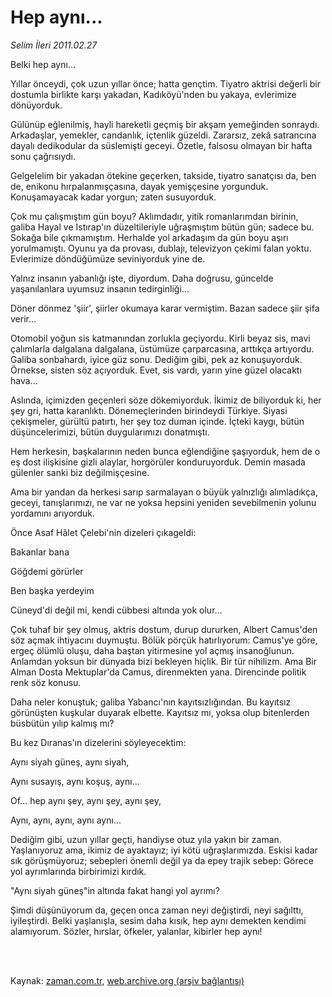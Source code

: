 # Hep aynı...

*Selim İleri 2011.02.27*

<td class="columnist-detail">
<p>Belki hep aynı...<p>Yıllar önceydi, çok uzun yıllar önce; hatta gençtim. Tiyatro aktrisi değerli bir dostumla birlikte karşı yakadan, Kadıköyü'nden bu yakaya, evlerimize dönüyorduk.</p>
<p>
<div id="haberMetinDiv">
<p> Gülünüp eğlenilmiş, hayli hareketli geçmiş bir akşam yemeğinden sonraydı. Arkadaşlar, yemekler, candanlık, içtenlik güzeldi. Zararsız, zekâ satrancına dayalı dedikodular da süslemişti geceyi. Özetle, falsosu olmayan bir hafta sonu çağrısıydı.
<p> Gelgelelim bir yakadan ötekine geçerken, takside, tiyatro sanatçısı da, ben de, enikonu hırpalanmışçasına, dayak yemişçesine yorgunduk. Konuşamayacak kadar yorgun; zaten susuyorduk.
<p> Çok mu çalışmıştım gün boyu? Aklımdadır, yitik romanlarımdan birinin, galiba Hayal ve Istırap'ın düzeltileriyle uğraşmıştım bütün gün; sadece bu. Sokağa bile çıkmamıştım. Herhalde yol arkadaşım da gün boyu aşırı yorulmamıştı. Oyunu ya da provası, dublajı, televizyon çekimi falan yoktu. Evlerimize döndüğümüze seviniyorduk yine de.
<p> Yalnız insanın yabanlığı işte, diyordum. Daha doğrusu, güncelde yaşanılanlara uyumsuz insanın tedirginliği...
<p> Döner dönmez 'şiir', şiirler okumaya karar vermiştim. Bazan sadece şiir şifa verir...
<p> Otomobil yoğun sis katmanından zorlukla geçiyordu. Kirli beyaz sis, mavi çalımlarla dalgalana dalgalana, üstümüze çarparcasına, arttıkça artıyordu. Galiba sonbahardı, iyice güz sonu. Dediğim gibi, pek az konuşuyorduk. Örnekse, sisten söz açıyorduk. Evet, sis vardı, yarın yine güzel olacaktı hava...
<p> Aslında, içimizden geçenleri söze dökemiyorduk. İkimiz de biliyorduk ki, her şey gri, hatta karanlıktı. Dönemeçlerinden birindeydi Türkiye. Siyasi çekişmeler, gürültü patırtı, her şey toz duman içinde. İçteki kaygı, bütün düşüncelerimizi, bütün duygularımızı donatmıştı.
<p> Hem herkesin, başkalarının neden bunca eğlendiğine şaşıyorduk, hem de o eş dost ilişkisine gizli alaylar, horgörüler konduruyorduk. Demin masada gülenler sanki biz değilmişçesine.
<p> Ama bir yandan da herkesi sarıp sarmalayan o büyük yalnızlığı alımladıkça, geceyi, tanışlarımızı, ne var ne yoksa hepsini yeniden sevebilmenin yolunu yordamını arıyorduk.
<p> Önce Asaf Hâlet Çelebi'nin dizeleri çıkageldi:
<p> Bakanlar bana
<p> Göğdemi görürler
<p> Ben başka yerdeyim
<p> Cüneyd'di değil mi, kendi cübbesi altında yok olur...
<p> Çok tuhaf bir şey olmuş, aktris dostum, durup dururken, Albert Camus'den söz açmak ihtiyacını duymuştu. Bölük pörçük hatırlıyorum: Camus'ye göre, ergeç ölümlü oluşu, daha baştan yitirmesine yol açmış insanoğlunun. Anlamdan yoksun bir dünyada bizi bekleyen hiçlik. Bir tür nihilizm. Ama Bir Alman Dosta Mektuplar'da Camus, direnmekten yana. Direncinde politik renk söz konusu.
<p> Daha neler konuştuk; galiba Yabancı'nın kayıtsızlığından. Bu kayıtsız görünüşten kuşkular duyarak elbette. Kayıtsız mı, yoksa olup bitenlerden büsbütün yılıp kalmış mı?
<p> Bu kez Dıranas'ın dizelerini söyleyecektim:
<p> Aynı siyah güneş, aynı siyah,
<p> Aynı susayış, aynı koşuş, aynı...
<p> Of... hep aynı şey, aynı şey, aynı şey,
<p> Aynı, aynı, aynı, aynı aynı...
<p> Dediğim gibi, uzun yıllar geçti, handiyse otuz yıla yakın bir zaman. Yaşlanıyoruz ama, ikimiz de ayaktayız; iyi kötü uğraşlarımızda. Eskisi kadar sık görüşmüyoruz; sebepleri önemli değil ya da epey trajik sebep: Görece yol ayrımlarında birbirimizi kırdık.
<p> "Aynı siyah güneş"in altında fakat hangi yol ayrımı?
<p> Şimdi düşünüyorum da, geçen onca zaman neyi değiştirdi, neyi sağılttı, iyileştirdi. Belki yaşlanışla, sesim daha kısık, hep aynı demekten kendimi alamıyorum. Sözler, hırslar, öfkeler, yalanlar, kibirler hep aynı! </p></p></p></p></p></p></p></p></p></p></p></p></p></p></p></p></p></p></p></p></p></p></p></p></div>
</p>


<p><br>
		 </br></p></p></td>

Kaynak: [zaman.com.tr](http://zaman.com.tr/yazar.do?yazino=1099690), [web.archive.org (arşiv bağlantısı)](http://web.archive.org/web/20110403065709/http://www.zaman.com.tr:80/yazar.do?yazino=1099690)
